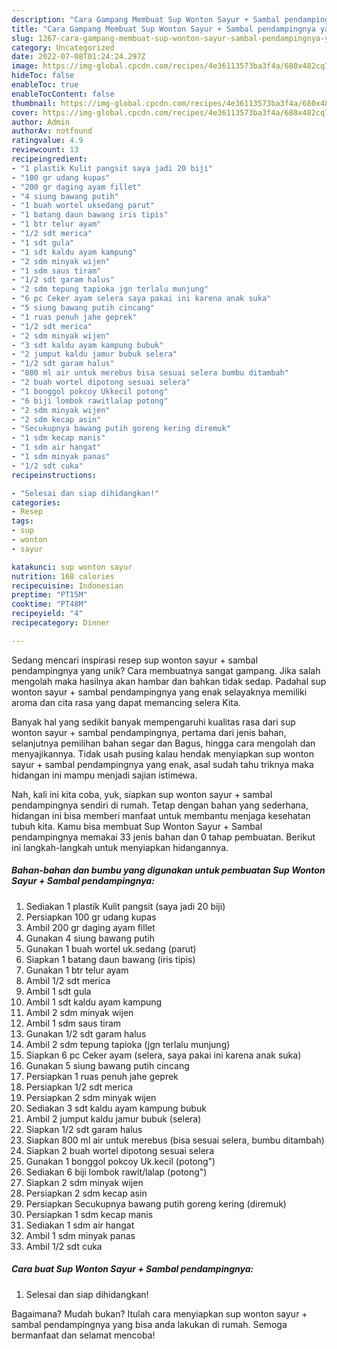 ```yaml
---
description: "Cara Gampang Membuat Sup Wonton Sayur + Sambal pendampingnya yang Lezat Sekali"
title: "Cara Gampang Membuat Sup Wonton Sayur + Sambal pendampingnya yang Lezat Sekali"
slug: 1267-cara-gampang-membuat-sup-wonton-sayur-sambal-pendampingnya-yang-lezat-sekali
category: Uncategorized
date: 2022-07-08T01:24:24.297Z
image: https://img-global.cpcdn.com/recipes/4e36113573ba3f4a/680x482cq70/sup-wonton-sayur-sambal-pendampingnya-foto-resep-utama.jpg
hideToc: false
enableToc: true
enableTocContent: false
thumbnail: https://img-global.cpcdn.com/recipes/4e36113573ba3f4a/680x482cq70/sup-wonton-sayur-sambal-pendampingnya-foto-resep-utama.jpg
cover: https://img-global.cpcdn.com/recipes/4e36113573ba3f4a/680x482cq70/sup-wonton-sayur-sambal-pendampingnya-foto-resep-utama.jpg
author: Admin
authorAv: notfound
ratingvalue: 4.9
reviewcount: 13
recipeingredient:
- "1 plastik Kulit pangsit saya jadi 20 biji"
- "100 gr udang kupas"
- "200 gr daging ayam fillet"
- "4 siung bawang putih"
- "1 buah wortel uksedang parut"
- "1 batang daun bawang iris tipis"
- "1 btr telur ayam"
- "1/2 sdt merica"
- "1 sdt gula"
- "1 sdt kaldu ayam kampung"
- "2 sdm minyak wijen"
- "1 sdm saus tiram"
- "1/2 sdt garam halus"
- "2 sdm tepung tapioka jgn terlalu munjung"
- "6 pc Ceker ayam selera saya pakai ini karena anak suka"
- "5 siung bawang putih cincang"
- "1 ruas penuh jahe geprek"
- "1/2 sdt merica"
- "2 sdm minyak wijen"
- "3 sdt kaldu ayam kampung bubuk"
- "2 jumput kaldu jamur bubuk selera"
- "1/2 sdt garam halus"
- "800 ml air untuk merebus bisa sesuai selera bumbu ditambah"
- "2 buah wortel dipotong sesuai selera"
- "1 bonggol pokcoy Ukkecil potong"
- "6 biji lombok rawitlalap potong"
- "2 sdm minyak wijen"
- "2 sdm kecap asin"
- "Secukupnya bawang putih goreng kering diremuk"
- "1 sdm kecap manis"
- "1 sdm air hangat"
- "1 sdm minyak panas"
- "1/2 sdt cuka"
recipeinstructions:

- "Selesai dan siap dihidangkan!"
categories:
- Resep
tags:
- sup
- wonton
- sayur

katakunci: sup wonton sayur 
nutrition: 168 calories
recipecuisine: Indonesian
preptime: "PT15M"
cooktime: "PT48M"
recipeyield: "4"
recipecategory: Dinner

---
```





Sedang mencari inspirasi resep sup wonton sayur + sambal pendampingnya yang unik? Cara membuatnya sangat gampang. Jika salah mengolah maka hasilnya akan hambar dan bahkan tidak sedap. Padahal sup wonton sayur + sambal pendampingnya yang enak selayaknya memiliki aroma dan cita rasa yang dapat memancing selera Kita.





Banyak hal yang sedikit banyak mempengaruhi kualitas rasa dari sup wonton sayur + sambal pendampingnya, pertama dari jenis bahan, selanjutnya pemilihan bahan segar dan Bagus, hingga cara mengolah dan menyajikannya. Tidak usah pusing kalau hendak menyiapkan sup wonton sayur + sambal pendampingnya yang enak,      asal sudah tahu triknya maka hidangan ini mampu menjadi sajian istimewa.





















Nah, kali ini kita coba, yuk, siapkan sup wonton sayur + sambal pendampingnya sendiri di rumah. Tetap dengan bahan yang sederhana, hidangan ini bisa memberi manfaat untuk membantu menjaga kesehatan tubuh kita. Kamu bisa membuat Sup Wonton Sayur + Sambal pendampingnya memakai 33 jenis bahan dan 0 tahap pembuatan. Berikut ini langkah-langkah untuk menyiapkan hidangannya.

<!--inarticleads1-->

##### Bahan-bahan dan bumbu yang digunakan untuk pembuatan Sup Wonton Sayur + Sambal pendampingnya:

1. Sediakan 1 plastik Kulit pangsit (saya jadi 20 biji)
1. Persiapkan 100 gr udang kupas
1. Ambil 200 gr daging ayam fillet
1. Gunakan 4 siung bawang putih
1. Gunakan 1 buah wortel uk.sedang (parut)
1. Siapkan 1 batang daun bawang (iris tipis)
1. Gunakan 1 btr telur ayam
1. Ambil 1/2 sdt merica
1. Ambil 1 sdt gula
1. Ambil 1 sdt kaldu ayam kampung
1. Ambil 2 sdm minyak wijen
1. Ambil 1 sdm saus tiram
1. Gunakan 1/2 sdt garam halus
1. Ambil 2 sdm tepung tapioka (jgn terlalu munjung)
1. Siapkan 6 pc Ceker ayam (selera, saya pakai ini karena anak suka)
1. Gunakan 5 siung bawang putih cincang
1. Persiapkan 1 ruas penuh jahe geprek
1. Persiapkan 1/2 sdt merica
1. Persiapkan 2 sdm minyak wijen
1. Sediakan 3 sdt kaldu ayam kampung bubuk
1. Ambil 2 jumput kaldu jamur bubuk (selera)
1. Siapkan 1/2 sdt garam halus
1. Siapkan 800 ml air untuk merebus (bisa sesuai selera, bumbu ditambah)
1. Siapkan 2 buah wortel dipotong sesuai selera
1. Gunakan 1 bonggol pokcoy Uk.kecil (potong&#34;)
1. Sediakan 6 biji lombok rawit/lalap (potong&#34;)
1. Siapkan 2 sdm minyak wijen
1. Persiapkan 2 sdm kecap asin
1. Persiapkan Secukupnya bawang putih goreng kering (diremuk)
1. Persiapkan 1 sdm kecap manis
1. Sediakan 1 sdm air hangat
1. Ambil 1 sdm minyak panas
1. Ambil 1/2 sdt cuka




<!--inarticleads2-->

##### Cara buat Sup Wonton Sayur + Sambal pendampingnya:


1. Selesai dan siap dihidangkan!



Bagaimana? Mudah bukan? Itulah cara menyiapkan sup wonton sayur + sambal pendampingnya yang bisa anda lakukan di rumah. Semoga bermanfaat dan selamat mencoba!
